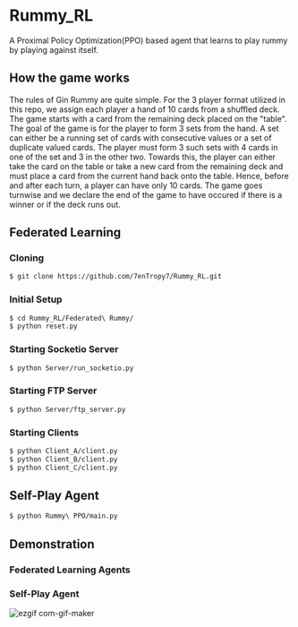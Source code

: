 # Rummy_RL

A Proximal Policy Optimization(PPO) based agent that learns to play rummy by playing against itself.

## How the game works
The rules of Gin Rummy are quite simple. For the 3 player format utilized in this repo, we assign each player a hand of 10 cards from a shuffled deck. The game starts with a card from the remaining deck placed on the "table". The goal of the game is for the player to form 3 sets from the hand. A set can either be a running set of cards with consecutive values or a set of duplicate valued cards. The player must form 3 such sets with 4 cards in one of the set and 3 in the other two. Towards this, the player can either take the card on the table or take a new card from the remaining deck and must place a card from the current hand back onto the table. Hence, before and after each turn, a player can have only 10 cards. The game goes turnwise and we declare the end of the game to have occured if there is a winner or if the deck runs out.

## Federated Learning

### Cloning
```bash
$ git clone https://github.com/7enTropy7/Rummy_RL.git
```
### Initial Setup
```bash
$ cd Rummy_RL/Federated\ Rummy/
$ python reset.py
```
### Starting Socketio Server
```bash
$ python Server/run_socketio.py
```
### Starting FTP Server
```bash
$ python Server/ftp_server.py
```
### Starting Clients
```bash
$ python Client_A/client.py
$ python Client_B/client.py
$ python Client_C/client.py    
```

## Self-Play Agent
```bash
$ python Rummy\ PPO/main.py
```

## Demonstration

### Federated Learning Agents


### Self-Play Agent
![ezgif com-gif-maker](https://user-images.githubusercontent.com/36446402/136848216-c9977dcc-d3c5-48ec-bbd0-71c8ff124b1e.gif)

